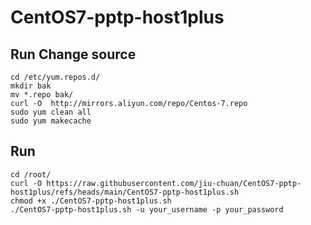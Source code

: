 # CentOS7-pptp-host1plus

## Run Change source
```
cd /etc/yum.repos.d/
mkdir bak
mv *.repo bak/
curl -O  http://mirrors.aliyun.com/repo/Centos-7.repo
sudo yum clean all
sudo yum makecache
```


## Run
```
cd /root/
curl -O https://raw.githubusercontent.com/jiu-chuan/CentOS7-pptp-host1plus/refs/heads/main/CentOS7-pptp-host1plus.sh
chmod +x ./CentOS7-pptp-host1plus.sh
./CentOS7-pptp-host1plus.sh -u your_username -p your_password
```
